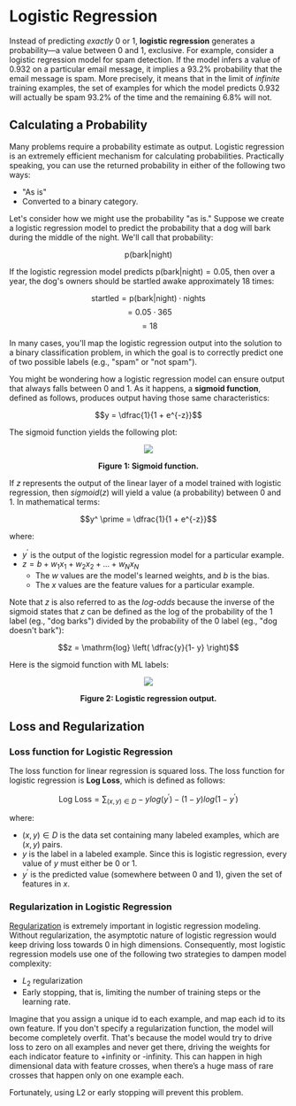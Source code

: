 # Logistic Regression

Instead of predicting _exactly_ 0 or 1, __logistic regression__ generates a probability—a value between 0 and 1, exclusive. For example, consider a logistic regression model for spam detection. If the model infers a value of 0.932 on a particular email message, it implies a 93.2% probability that the email message is spam. More precisely, it means that in the limit of _infinite_ training examples, the set of examples for which the model predicts 0.932 will actually be spam 93.2% of the time and the remaining 6.8% will not.

## Calculating a Probability

Many problems require a probability estimate as output. Logistic regression is an extremely efficient mechanism for calculating probabilities. Practically speaking, you can use the returned probability in either of the following two ways:

* "As is"
* Converted to a binary category.

Let's consider how we might use the probability "as is." Suppose we create a logistic regression model to predict the probability that a dog will bark during the middle of the night. We'll call that probability:

$$\mathrm{p}(\mathrm{bark} \vert \mathrm{night})$$

If the logistic regression model predicts $\mathrm{p}(\mathrm{bark} \vert \mathrm{night}) = 0.05$, then over a year, the dog's owners should be startled awake approximately 18 times:

$$\mathrm{startled} = \mathrm{p}(\mathrm{bark} \vert \mathrm{night}) \cdot \mathrm{nights}$$
$$= 0.05 \cdot 365$$
$$= 18$$

In many cases, you'll map the logistic regression output into the solution to a binary classification problem, in which the goal is to correctly predict one of two possible labels (e.g., "spam" or "not spam").

You might be wondering how a logistic regression model can ensure output that always falls between 0 and 1. As it happens, a __sigmoid function__, defined as follows, produces output having those same characteristics:

$$y = \dfrac{1}{1 + e^{-z}}$$

The sigmoid function yields the following plot:

<div align='center'>
  <img src='https://developers.google.com/machine-learning/crash-course/images/SigmoidFunction.png' />

  <strong>Figure 1: Sigmoid function.</strong>
</div>

If $z$ represents the output of the linear layer of a model trained with logistic regression, then $sigmoid(z)$ will yield a value (a probability) between 0 and 1. In mathematical terms:

$$y^ \prime = \dfrac{1}{1 + e^{-z}}$$

where:

* $y^ \prime$ is the output of the logistic regression model for a particular example.
* $z = b + w_{1}x_{1} + w_{2}x_{2} + ... + w_{N}x_{N}$
  * The $w$ values are the model's learned weights, and $b$ is the bias.
  * The $x$ values are the feature values for a particular example.

Note that $z$ is also referred to as the _log-odds_ because the inverse of the sigmoid states that $z$ can be defined as the log of the probability of the 1 label (eg., "dog barks") divided by the probability of the 0 label (eg., "dog doesn't bark"):

$$z = \mathrm{log} \left( \dfrac{y}{1- y} \right)$$

Here is the sigmoid function with ML labels:

<div align='center'>
  <img src='https://developers.google.com/static/machine-learning/crash-course/images/LogisticRegressionOutput.svg' />

  <strong>Figure 2: Logistic regression output.</strong>
</div>

## Loss and Regularization

### Loss function for Logistic Regression

The loss function for linear regression is squared loss. The loss function for logistic regression is __Log Loss__, which is defined as follows:

$$\mathrm{Log\ Loss} = \sum_{(x,y) \in D} -ylog(y^ \prime) - (1 - y)log(1 - y^ \prime)$$

where:

* $(x,y) \in D$ is the data set containing many labeled examples, which are $(x,y)$ pairs.
* $y$ is the label in a labeled example. Since this is logistic regression, every value of $y$ must either be 0 or 1.
* $y^ \prime$ is the predicted value (somewhere between 0 and 1), given the set of features in $x$.

### Regularization in Logistic Regression

[Regularization](https://developers.google.com/machine-learning/crash-course/regularization-for-simplicity/video-lecture) is extremely important in logistic regression modeling. Without regularization, the asymptotic nature of logistic regression would keep driving loss towards 0 in high dimensions. Consequently, most logistic regression models use one of the following two strategies to dampen model complexity:

* $L_{2}$ regularization
* Early stopping, that is, limiting the number of training steps or the learning rate.

Imagine that you assign a unique id to each example, and map each id to its own feature. If you don't specify a regularization function, the model will become completely overfit. That's because the model would try to drive loss to zero on all examples and never get there, driving the weights for each indicator feature to +infinity or -infinity. This can happen in high dimensional data with feature crosses, when there’s a huge mass of rare crosses that happen only on one example each.

Fortunately, using L2 or early stopping will prevent this problem.

